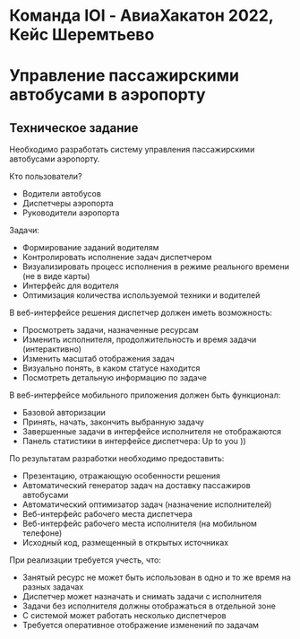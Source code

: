 # Команда IOI - АвиаХакатон 2022, Кейс Шеремтьево
# Управление пассажирскими автобусами в аэропорту
## Техническое задание

Необходимо разработать систему управления пассажирскими автобусами аэропорту.

Кто пользователи?
* Водители автобусов
* Диспетчеры аэропорта
* Руководители аэропорта

Задачи:
* Формирование заданий водителям
* Контролировать исполнение задач диспетчером
* Визуализировать процесс исполнения в режиме реального времени (не в виде карты)
* Интерфейс для водителя
* Оптимизация количества используемой техники и водителей

В веб-интерфейсе решения диспетчер должен иметь возможность:
* Просмотреть задачи, назначенные ресурсам
* Изменить исполнителя, продолжительность и время задачи (интерактивно)
* Изменить масштаб отображения задач
* Визуально понять, в каком статусе находится
* Посмотреть детальную информацию по задаче

В веб-интерфейсе мобильного приложения должен быть функционал:
* Базовой авторизации
* Принять, начать, закончить выбранную задачу
* Завершенные задачи в интерфейсе исполнителя не отображаются
* Панель статистики в интерфейсе диспетчера: Up to you ))

По результатам разработки необходимо предоставить:
* Презентацию, отражающую особенности решения
* Автоматический генератор задач на доставку пассажиров автобусами
* Автоматический оптимизатор задач (назначение исполнителей)
* Веб-интерфейс рабочего места диспетчера
* Веб-интерфейс рабочего места исполнителя (на мобильном телефоне)
* Исходный код, размещенный в открытых источниках

При реализации требуется учесть, что:
* Занятый ресурс не может быть использован в одно и то же время на разных задачах
* Диспетчер может назначать и снимать задачи с исполнителя
* Задачи без исполнителя должны отображаться в отдельной зоне
* С системой может работать несколько диспетчеров
* Требуется оперативное отображение изменений по задачам
